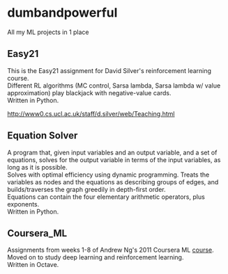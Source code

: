 # dumbandpowerful
All my ML projects in 1 place

## Easy21
This is the Easy21 assignment for David Silver's reinforcement learning course. <br />
Different RL algorithms (MC control, Sarsa lambda, Sarsa lambda w/ value approximation) play blackjack with negative-value cards. <br />
Written in Python.

http://www0.cs.ucl.ac.uk/staff/d.silver/web/Teaching.html 

## Equation Solver
A program that, given input variables and an output variable, and a set of equations, solves for the output variable in terms of the input variables, as long as it is possible. <br />
Solves with optimal efficiency using dynamic programming. Treats the variables as nodes and the equations as describing groups of edges, and builds/traverses the graph greedily in depth-first order. <br />
Equations can contain the four elementary arithmetic operators, plus exponents. <br />
Written in Python.

## Coursera_ML
Assignments from weeks 1-8 of Andrew Ng's 2011 Coursera ML [course](https://www.coursera.org/learn/machine-learning).
Moved on to study deep learning and reinforcement learning. <br />
Written in Octave.
